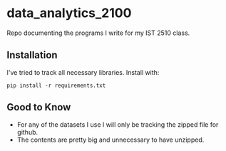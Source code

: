 # data_analytics_2100

Repo documenting the programs I write for my IST 2510 class.

## Installation

I've tried to track all necessary libraries. Install with:

`pip install -r requirements.txt`

## Good to Know

- For any of the datasets I use I will only be tracking the zipped file for github.
- The contents are pretty big and unnecessary to have unzipped. 

